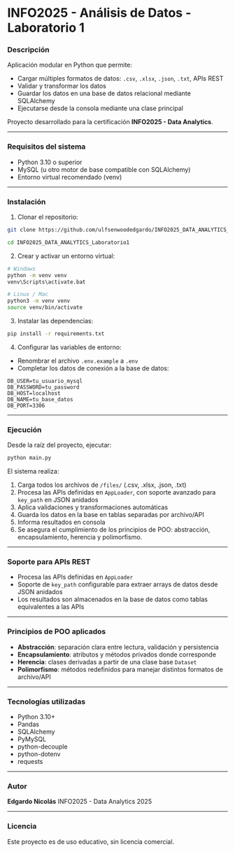 
# INFO2025 - Análisis de Datos - Laboratorio 1

### Descripción

Aplicación modular en Python que permite:

- Cargar múltiples formatos de datos: `.csv`, `.xlsx`, `.json`, `.txt`, APIs REST
- Validar y transformar los datos
- Guardar los datos en una base de datos relacional mediante SQLAlchemy
- Ejecutarse desde la consola mediante una clase principal

Proyecto desarrollado para la certificación **INFO2025 - Data Analytics**.

---

### Requisitos del sistema

- Python 3.10 o superior
- MySQL (u otro motor de base compatible con SQLAlchemy)
- Entorno virtual recomendado (venv)

---

### Instalación

1. Clonar el repositorio:

```bash
git clone https://github.com/ulfsenwoodedgardo/INFO2025_DATA_ANALYTICS_Laboratorio1.git

cd INFO2025_DATA_ANALYTICS_Laboratorio1
````

2. Crear y activar un entorno virtual:

```bash
# Windows
python -m venv venv
venv\Scripts\activate.bat

# Linux / Mac
python3 -m venv venv
source venv/bin/activate
```

3. Instalar las dependencias:

```bash
pip install -r requirements.txt
```

4. Configurar las variables de entorno:

* Renombrar el archivo `.env.example` a `.env`
* Completar los datos de conexión a la base de datos:

```env
DB_USER=tu_usuario_mysql
DB_PASSWORD=tu_password
DB_HOST=localhost
DB_NAME=tu_base_datos
DB_PORT=3306
```

---

### Ejecución

Desde la raíz del proyecto, ejecutar:

```bash
python main.py
```

El sistema realiza:

1. Carga todos los archivos de `/files/` (.csv, .xlsx, .json, .txt)
2. Procesa las APIs definidas en `AppLoader`, con soporte avanzado para `key_path` en JSON anidados
3. Aplica validaciones y transformaciones automáticas
4. Guarda los datos en la base en tablas separadas por archivo/API
5. Informa resultados en consola
6. Se asegura el cumplimiento de los principios de POO: abstracción, encapsulamiento, herencia y polimorfismo.


---

### Soporte para APIs REST

* Procesa las APIs definidas en `AppLoader`
* Soporte de `key_path` configurable para extraer arrays de datos desde JSON anidados
* Los resultados son almacenados en la base de datos como tablas equivalentes a las APIs

---

### Principios de POO aplicados

* **Abstracción**: separación clara entre lectura, validación y persistencia
* **Encapsulamiento**: atributos y métodos privados donde corresponde
* **Herencia**: clases derivadas a partir de una clase base `Dataset`
* **Polimorfismo**: métodos redefinidos para manejar distintos formatos de archivo/API

---

### Tecnologías utilizadas

* Python 3.10+
* Pandas
* SQLAlchemy
* PyMySQL
* python-decouple
* python-dotenv
* requests

---

### Autor

**Edgardo Nicolás**
INFO2025 - Data Analytics 2025

---

### Licencia

Este proyecto es de uso educativo, sin licencia comercial.
